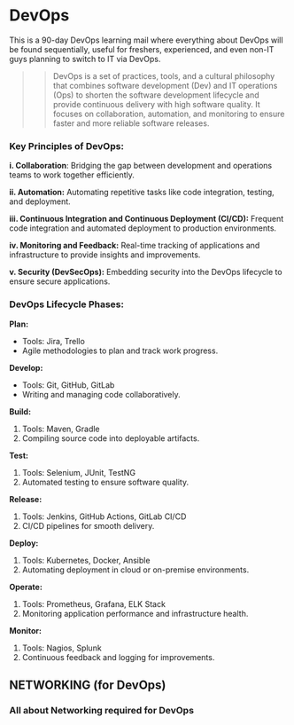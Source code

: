 # DevOps
This is a 90-day DevOps learning mail where everything about DevOps will be found sequentially, useful for freshers, experienced, and even non-IT guys planning to switch to IT via DevOps.

>> DevOps is a set of practices, tools, and a cultural philosophy that combines software development (Dev) and IT operations (Ops) to shorten the software development lifecycle and provide continuous delivery with high software quality. It focuses on collaboration, automation, and monitoring to ensure faster and more reliable software releases.

### Key Principles of DevOps:
**i. Collaboration**: Bridging the gap between development and operations teams to work together efficiently. 

**ii. Automation:** Automating repetitive tasks like code integration, testing, and deployment.

**iii. Continuous Integration and Continuous Deployment (CI/CD):** Frequent code integration and automated deployment to production environments.

**iv. Monitoring and Feedback:** Real-time tracking of applications and infrastructure to provide insights and improvements.

**v. Security (DevSecOps):** Embedding security into the DevOps lifecycle to ensure secure applications.

### DevOps Lifecycle Phases:
**Plan:**
- Tools: Jira, Trello
- Agile methodologies to plan and track work progress.

**Develop:**
- Tools: Git, GitHub, GitLab
- Writing and managing code collaboratively.


**Build:**
1. Tools: Maven, Gradle
2. Compiling source code into deployable artifacts.

**Test:**
1. Tools: Selenium, JUnit, TestNG
2. Automated testing to ensure software quality.

**Release:**
1. Tools: Jenkins, GitHub Actions, GitLab CI/CD
2. CI/CD pipelines for smooth delivery.


**Deploy:**
1. Tools: Kubernetes, Docker, Ansible
2. Automating deployment in cloud or on-premise environments.

**Operate:**
1. Tools: Prometheus, Grafana, ELK Stack
2. Monitoring application performance and infrastructure health.

**Monitor:**
1. Tools: Nagios, Splunk
2. Continuous feedback and logging for improvements.



## NETWORKING (for DevOps)
### All about Networking required for DevOps
